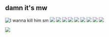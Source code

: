 ## damn it's mw
![I wanna kill him sm](https://github.com/wolfiefhhabw/wolfiefhhabw/blob/main/wolfganggagagabgc2.png)
![](https://i.imgur.com/vqU6SYQ.png) ![](https://i.imgur.com/cs67Stx.png) ![](https://i.imgur.com/hzlAtoI.gif) ![](https://i.imgur.com/u8rShXj.png) ![](https://i.imgur.com/GNU91m5.gif) ![](https://i.imgur.com/zFcNCOo.png) ![](https://i.imgur.com/dynJGoe.gif) ![](https://i.imgur.com/oQfvI6h.gif)
![](https://64.media.tumblr.com/81a038d79f99274e8fb8a3d1f0fba254/3f296412ecba71db-c6/s640x960/4fbaf0bde2f91672318619fe314748b40c92beb0.gifv) 

![](https://64.media.tumblr.com/f602a74c1f0fba9e9416619655123144/669ea7f1b1152ddd-15/s250x400/911d5dcbc1b4fbfa72a4510f091a5f419cf738d2.gifv)
